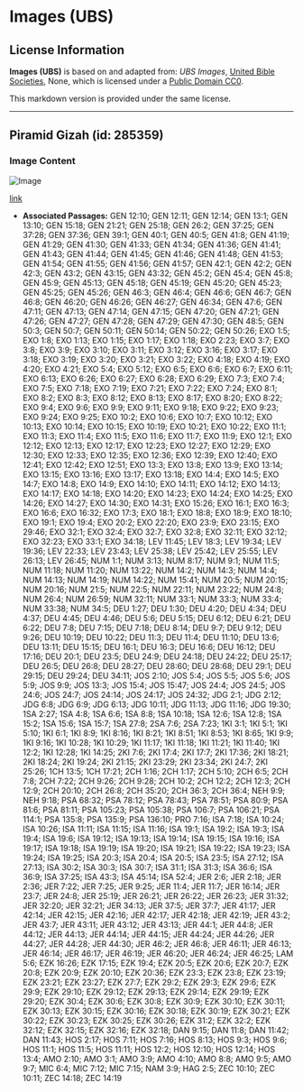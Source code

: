 # Images (UBS)

## License Information

**Images (UBS)** is based on and adapted from: _UBS Images_, [United Bible Societies](https://unitedbiblesocieties.org/), None, which is licensed under a [Public Domain CC0](https://creativecommons.org/public-domain/cc0/).

This markdown version is provided under the same license.



--------------------------------

## Piramid Gizah (id: 285359)

### Image Content

![Image](https://cdn.aquifer.bible/aquifer-content/resources/Media/WEB-0737_gizah_pyramids.jpg)

[link](https://cdn.aquifer.bible/aquifer-content/resources/Media/WEB-0737_gizah_pyramids.jpg)

* **Associated Passages:** GEN 12:10; GEN 12:11; GEN 12:14; GEN 13:1; GEN 13:10; GEN 15:18; GEN 21:21; GEN 25:18; GEN 26:2; GEN 37:25; GEN 37:28; GEN 37:36; GEN 39:1; GEN 40:1; GEN 40:5; GEN 41:8; GEN 41:19; GEN 41:29; GEN 41:30; GEN 41:33; GEN 41:34; GEN 41:36; GEN 41:41; GEN 41:43; GEN 41:44; GEN 41:45; GEN 41:46; GEN 41:48; GEN 41:53; GEN 41:54; GEN 41:55; GEN 41:56; GEN 41:57; GEN 42:1; GEN 42:2; GEN 42:3; GEN 43:2; GEN 43:15; GEN 43:32; GEN 45:2; GEN 45:4; GEN 45:8; GEN 45:9; GEN 45:13; GEN 45:18; GEN 45:19; GEN 45:20; GEN 45:23; GEN 45:25; GEN 45:26; GEN 46:3; GEN 46:4; GEN 46:6; GEN 46:7; GEN 46:8; GEN 46:20; GEN 46:26; GEN 46:27; GEN 46:34; GEN 47:6; GEN 47:11; GEN 47:13; GEN 47:14; GEN 47:15; GEN 47:20; GEN 47:21; GEN 47:26; GEN 47:27; GEN 47:28; GEN 47:29; GEN 47:30; GEN 48:5; GEN 50:3; GEN 50:7; GEN 50:11; GEN 50:14; GEN 50:22; GEN 50:26; EXO 1:5; EXO 1:8; EXO 1:13; EXO 1:15; EXO 1:17; EXO 1:18; EXO 2:23; EXO 3:7; EXO 3:8; EXO 3:9; EXO 3:10; EXO 3:11; EXO 3:12; EXO 3:16; EXO 3:17; EXO 3:18; EXO 3:19; EXO 3:20; EXO 3:21; EXO 3:22; EXO 4:18; EXO 4:19; EXO 4:20; EXO 4:21; EXO 5:4; EXO 5:12; EXO 6:5; EXO 6:6; EXO 6:7; EXO 6:11; EXO 6:13; EXO 6:26; EXO 6:27; EXO 6:28; EXO 6:29; EXO 7:3; EXO 7:4; EXO 7:5; EXO 7:18; EXO 7:19; EXO 7:21; EXO 7:22; EXO 7:24; EXO 8:1; EXO 8:2; EXO 8:3; EXO 8:12; EXO 8:13; EXO 8:17; EXO 8:20; EXO 8:22; EXO 9:4; EXO 9:6; EXO 9:9; EXO 9:11; EXO 9:18; EXO 9:22; EXO 9:23; EXO 9:24; EXO 9:25; EXO 10:2; EXO 10:6; EXO 10:7; EXO 10:12; EXO 10:13; EXO 10:14; EXO 10:15; EXO 10:19; EXO 10:21; EXO 10:22; EXO 11:1; EXO 11:3; EXO 11:4; EXO 11:5; EXO 11:6; EXO 11:7; EXO 11:9; EXO 12:1; EXO 12:12; EXO 12:13; EXO 12:17; EXO 12:23; EXO 12:27; EXO 12:29; EXO 12:30; EXO 12:33; EXO 12:35; EXO 12:36; EXO 12:39; EXO 12:40; EXO 12:41; EXO 12:42; EXO 12:51; EXO 13:3; EXO 13:8; EXO 13:9; EXO 13:14; EXO 13:15; EXO 13:16; EXO 13:17; EXO 13:18; EXO 14:4; EXO 14:5; EXO 14:7; EXO 14:8; EXO 14:9; EXO 14:10; EXO 14:11; EXO 14:12; EXO 14:13; EXO 14:17; EXO 14:18; EXO 14:20; EXO 14:23; EXO 14:24; EXO 14:25; EXO 14:26; EXO 14:27; EXO 14:30; EXO 14:31; EXO 15:26; EXO 16:1; EXO 16:3; EXO 16:6; EXO 16:32; EXO 17:3; EXO 18:1; EXO 18:8; EXO 18:9; EXO 18:10; EXO 19:1; EXO 19:4; EXO 20:2; EXO 22:20; EXO 23:9; EXO 23:15; EXO 29:46; EXO 32:1; EXO 32:4; EXO 32:7; EXO 32:8; EXO 32:11; EXO 32:12; EXO 32:23; EXO 33:1; EXO 34:18; LEV 11:45; LEV 18:3; LEV 19:34; LEV 19:36; LEV 22:33; LEV 23:43; LEV 25:38; LEV 25:42; LEV 25:55; LEV 26:13; LEV 26:45; NUM 1:1; NUM 3:13; NUM 8:17; NUM 9:1; NUM 11:5; NUM 11:18; NUM 11:20; NUM 13:22; NUM 14:2; NUM 14:3; NUM 14:4; NUM 14:13; NUM 14:19; NUM 14:22; NUM 15:41; NUM 20:5; NUM 20:15; NUM 20:16; NUM 21:5; NUM 22:5; NUM 22:11; NUM 23:22; NUM 24:8; NUM 26:4; NUM 26:59; NUM 32:11; NUM 33:1; NUM 33:3; NUM 33:4; NUM 33:38; NUM 34:5; DEU 1:27; DEU 1:30; DEU 4:20; DEU 4:34; DEU 4:37; DEU 4:45; DEU 4:46; DEU 5:6; DEU 5:15; DEU 6:12; DEU 6:21; DEU 6:22; DEU 7:8; DEU 7:15; DEU 7:18; DEU 8:14; DEU 9:7; DEU 9:12; DEU 9:26; DEU 10:19; DEU 10:22; DEU 11:3; DEU 11:4; DEU 11:10; DEU 13:6; DEU 13:11; DEU 15:15; DEU 16:1; DEU 16:3; DEU 16:6; DEU 16:12; DEU 17:16; DEU 20:1; DEU 23:5; DEU 24:9; DEU 24:18; DEU 24:22; DEU 25:17; DEU 26:5; DEU 26:8; DEU 28:27; DEU 28:60; DEU 28:68; DEU 29:1; DEU 29:15; DEU 29:24; DEU 34:11; JOS 2:10; JOS 5:4; JOS 5:5; JOS 5:6; JOS 5:9; JOS 9:9; JOS 13:3; JOS 15:4; JOS 15:47; JOS 24:4; JOS 24:5; JOS 24:6; JOS 24:7; JOS 24:14; JOS 24:17; JOS 24:32; JDG 2:1; JDG 2:12; JDG 6:8; JDG 6:9; JDG 6:13; JDG 10:11; JDG 11:13; JDG 11:16; JDG 19:30; 1SA 2:27; 1SA 4:8; 1SA 6:6; 1SA 8:8; 1SA 10:18; 1SA 12:6; 1SA 12:8; 1SA 15:2; 1SA 15:6; 1SA 15:7; 1SA 27:8; 2SA 7:6; 2SA 7:23; 1KI 3:1; 1KI 5:1; 1KI 5:10; 1KI 6:1; 1KI 8:9; 1KI 8:16; 1KI 8:21; 1KI 8:51; 1KI 8:53; 1KI 8:65; 1KI 9:9; 1KI 9:16; 1KI 10:28; 1KI 10:29; 1KI 11:17; 1KI 11:18; 1KI 11:21; 1KI 11:40; 1KI 12:2; 1KI 12:28; 1KI 14:25; 2KI 7:6; 2KI 17:4; 2KI 17:7; 2KI 17:36; 2KI 18:21; 2KI 18:24; 2KI 19:24; 2KI 21:15; 2KI 23:29; 2KI 23:34; 2KI 24:7; 2KI 25:26; 1CH 13:5; 1CH 17:21; 2CH 1:16; 2CH 1:17; 2CH 5:10; 2CH 6:5; 2CH 7:8; 2CH 7:22; 2CH 9:26; 2CH 9:28; 2CH 10:2; 2CH 12:2; 2CH 12:3; 2CH 12:9; 2CH 20:10; 2CH 26:8; 2CH 35:20; 2CH 36:3; 2CH 36:4; NEH 9:9; NEH 9:18; PSA 68:32; PSA 78:12; PSA 78:43; PSA 78:51; PSA 80:9; PSA 81:6; PSA 81:11; PSA 105:23; PSA 105:38; PSA 106:7; PSA 106:21; PSA 114:1; PSA 135:8; PSA 135:9; PSA 136:10; PRO 7:16; ISA 7:18; ISA 10:24; ISA 10:26; ISA 11:11; ISA 11:15; ISA 11:16; ISA 19:1; ISA 19:2; ISA 19:3; ISA 19:4; ISA 19:6; ISA 19:12; ISA 19:13; ISA 19:14; ISA 19:15; ISA 19:16; ISA 19:17; ISA 19:18; ISA 19:19; ISA 19:20; ISA 19:21; ISA 19:22; ISA 19:23; ISA 19:24; ISA 19:25; ISA 20:3; ISA 20:4; ISA 20:5; ISA 23:5; ISA 27:12; ISA 27:13; ISA 30:2; ISA 30:3; ISA 30:7; ISA 31:1; ISA 31:3; ISA 36:6; ISA 36:9; ISA 37:25; ISA 43:3; ISA 45:14; ISA 52:4; JER 2:6; JER 2:18; JER 2:36; JER 7:22; JER 7:25; JER 9:25; JER 11:4; JER 11:7; JER 16:14; JER 23:7; JER 24:8; JER 25:19; JER 26:21; JER 26:22; JER 26:23; JER 31:32; JER 32:20; JER 32:21; JER 34:13; JER 37:5; JER 37:7; JER 41:17; JER 42:14; JER 42:15; JER 42:16; JER 42:17; JER 42:18; JER 42:19; JER 43:2; JER 43:7; JER 43:11; JER 43:12; JER 43:13; JER 44:1; JER 44:8; JER 44:12; JER 44:13; JER 44:14; JER 44:15; JER 44:24; JER 44:26; JER 44:27; JER 44:28; JER 44:30; JER 46:2; JER 46:8; JER 46:11; JER 46:13; JER 46:14; JER 46:17; JER 46:19; JER 46:20; JER 46:24; JER 46:25; LAM 5:6; EZK 16:26; EZK 17:15; EZK 19:4; EZK 20:5; EZK 20:6; EZK 20:7; EZK 20:8; EZK 20:9; EZK 20:10; EZK 20:36; EZK 23:3; EZK 23:8; EZK 23:19; EZK 23:21; EZK 23:27; EZK 27:7; EZK 29:2; EZK 29:3; EZK 29:6; EZK 29:9; EZK 29:10; EZK 29:12; EZK 29:13; EZK 29:14; EZK 29:19; EZK 29:20; EZK 30:4; EZK 30:6; EZK 30:8; EZK 30:9; EZK 30:10; EZK 30:11; EZK 30:13; EZK 30:15; EZK 30:16; EZK 30:18; EZK 30:19; EZK 30:21; EZK 30:22; EZK 30:23; EZK 30:25; EZK 30:26; EZK 31:2; EZK 32:2; EZK 32:12; EZK 32:15; EZK 32:16; EZK 32:18; DAN 9:15; DAN 11:8; DAN 11:42; DAN 11:43; HOS 2:17; HOS 7:11; HOS 7:16; HOS 8:13; HOS 9:3; HOS 9:6; HOS 11:1; HOS 11:5; HOS 11:11; HOS 12:2; HOS 12:10; HOS 12:14; HOS 13:4; AMO 2:10; AMO 3:1; AMO 3:9; AMO 4:10; AMO 8:8; AMO 9:5; AMO 9:7; MIC 6:4; MIC 7:12; MIC 7:15; NAM 3:9; HAG 2:5; ZEC 10:10; ZEC 10:11; ZEC 14:18; ZEC 14:19

